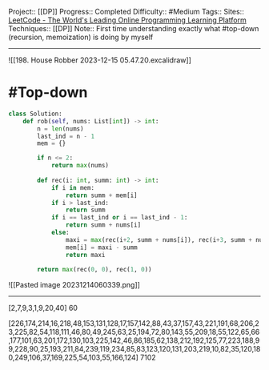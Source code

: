 Project:: [[DP]]
Progress:: Completed
Difficulty:: #Medium
Tags:: 
Sites:: [LeetCode - The World's Leading Online Programming Learning Platform](https://leetcode.com/problems/house-robber/submissions/)
Techniques:: [[DP]]
Note:: First time understanding exactly what #top-down (recursion, memoization) is doing by myself

---

![[198. House Robber 2023-12-15 05.47.20.excalidraw]]

# #Top-down 
```python
class Solution:
    def rob(self, nums: List[int]) -> int:
        n = len(nums)
        last_ind = n - 1
        mem = {}

        if n <= 2:
            return max(nums)
        
        def rec(i: int, summ: int) -> int:
            if i in mem:
                return summ + mem[i]
            if i > last_ind:
                return summ
            if i == last_ind or i == last_ind - 1:
                return summ + nums[i]                                   
            else:
                maxi = max(rec(i+2, summ + nums[i]), rec(i+3, summ + nums[i]))
                mem[i] = maxi - summ
                return maxi
            
        return max(rec(0, 0), rec(1, 0))
```

![[Pasted image 20231214060339.png]]

---

[2,7,9,3,1,9,20,40]
60

[226,174,214,16,218,48,153,131,128,17,157,142,88,43,37,157,43,221,191,68,206,23,225,82,54,118,111,46,80,49,245,63,25,194,72,80,143,55,209,18,55,122,65,66,177,101,63,201,172,130,103,225,142,46,86,185,62,138,212,192,125,77,223,188,99,228,90,25,193,211,84,239,119,234,85,83,123,120,131,203,219,10,82,35,120,180,249,106,37,169,225,54,103,55,166,124]
7102
